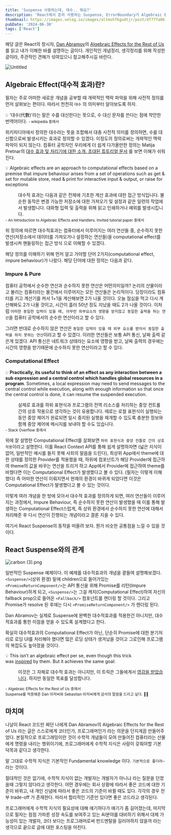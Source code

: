 ```yaml
---
title: 'Suspense 사용하는데, 대수.. 뭐요?'
description: 'React에서 흔히 사용하는 Suspense, ErrorBoundary가 Algebraic Effects(대수적 효과)와 어떤 관계가 있는지 소개합니다.'
thumbnail: https://images.velog.io/images/altmshfkgudtjr/post/df77fa06-83ca-4832-8bc6-1f6bb0b2a924/%E1%84%80%E1%85%B3%E1%84%85%E1%85%AE%E1%86%B8%20104.png
pubDate: '2024-06-30'
tags: ['React']
---
```


해당 글은 React의 창시자, [Dan Abramov](https://github.com/gaearon)의 [Algebraic Effects for the Rest of Us](https://overreacted.io/algebraic-effects-for-the-rest-of-us/) 를 읽고 내가 이해한 바를 설명하는 글이다. 개인적인 개념정리, 생각정리를 위해 작성한 글이라, 주관적인 견해가 섞여있으니 참고해주시길 바란다.

![Untitled](https://ldh3907.notion.site/image/https%3A%2F%2Fprod-files-secure.s3.us-west-2.amazonaws.com%2F939ae0c1-dc3a-4837-86c6-03a773a3f735%2Ff909a532-f547-4a56-b94c-7e38da490f06%2FUntitled.png?table=block&id=2636fa8b-42a5-48c9-8666-ab4ef96970a0&spaceId=939ae0c1-dc3a-4837-86c6-03a773a3f735&width=1730&userId=&cache=v2)

## Algebraic Effect(대수적 효과)란?

필자는 주로 어떠한 새로운 개념을 공부할 때 개략적인 맥락 파악을 위해 사전적 정의를 먼저 살펴보는 편이다. 따라서 천천히 `대수` 의 의미부터 알아보도록 하자.

<aside>
💡 ‘대수(代數)’라는 말은 수를 대신한다는 뜻으로, 수 대신 문자를 쓴다는 점에 착안한 번역어이다.
<small> - wikipedia 중에서</small>

</aside>

위키피디아에서 정의한 대수라는 뜻을 조합해서 대충 사전적 의미를 정의하면, 수를 대신함으로써 발생시키는 효과로 정의할 수 있겠다. 이정도의 정의로써는 개략적인 맥락 파악이 되지 않는다. 컴퓨터 공학자인 우리에게 더 쉽게 다가올만한 정의는 Matija Pretnar의 [대수 효과 및 처리기에 대한 소개. 초대된 튜토리얼 문서](https://www.sciencedirect.com/science/article/pii/S1571066115000705) 를 보면 이해가 쉬워진다.

<aside>

💡 Algebraic effects are an approach to computational effects based on a premise that
impure behaviour arises from a set of operations such as get & set for mutable store,
read & print for interactive input & output, or raise for exceptions

<dd>
대수적 효과는 다음과 같은 전제에 기초한 계산 효과에 대한 접근 방식입니다.
불순한 동작은 변경 가능한 저장소에 대한 가져오기 및 설정과 같은 일련의 작업에서 발생합니다.
대화형 입력 및 출력을 위해 읽고 인쇄하거나 예외를 발생시킵니다.
</dd>

<small>
- An Introduction to Algebraic Effects and Handlers. Invited tutorial paper 중에서
</small>

</aside>

위 정의에 따르면 대수적효과는 컴퓨터에서 이루어지는 여러 연산들 중, 순수하지 못한 연산(저장소에서 데이터를 가져오거나 설정하는 연산들)을 computational effect를 발생시켜 핸들링하는 접근 방식 으로 이해할 수 있겠다.

해당 정의를 이해하기 위해 먼저 알고 가야할 단어 2가지(computational effect, impure behaviour)가 나왔다. 해당 단어에 대한 정의는 다음과 같다.

### Impure & Pure

컴퓨터 공학에서 순수한 연산과 순수하지 못한 연산은 어떤의미일까? 논리의 산물이라고 불리는 컴퓨터라는 물건에서 이루어지는 모든 연산들은 논리적이다. 당장이라도 컴퓨터를 키고 계산기를 켜서 1+1을 계산해보면 2가 나올 것이다. 오늘 점심을 먹고 다시 계산해봐도 2가 나올 것이고, 시간이 흘러 50년 정도 지났을 때도 2가 나올 것이다. 이처럼 `어떠한 동일한 입력이 있을 때, 아무런 외부요소의 영향을 받지않고 동일한 출력을 하는 연산`을 컴퓨터 공학에서의 순수한 연산이라고 할 수 있다.

그러면 반대로 순수하지 않은 연산은 `동일한 입력이 있을 때 외부 요소를 받아서 동일한 출력을 하지 못하는 연산`이라고 할 수 있겠다. 이러한 연산들은 보통 API 통신, 날짜 출력 같은게 있겠다. API 통신은 네트워크 상태라는 요소에 영향을 받고, 날짜 출력의 경우에는 시간의 영향을 받기때문에 순수하지 못한 연산이라고 할 수 있다.

### Computational Effect

<aside>

💡 **Practically, its useful to think of an effect as any interaction between a sub expression and a central control which handles global resources in a program**. Sometimes, a local expression may need to send messages to the central control while execution, along with enough information so that once the central control is done, it can resume the suspended execution.

<dd>
실제로 효과를 하위 표현식과 프로그램의 전역 리소스를 처리하는 중앙 컨트롤 간의 상호 작용으로 생각하는 것이 유용합니다. 때로는 로컬 표현식이 실행되는 동안 중앙 제어가 완료되면 일시 중지된 실행을 재개할 수 있도록 충분한 정보와 함께 중앙 제어에 메시지를 보내야 할 수도 있습니다.
</dd>

<small>
- Stack Overflow 중에서
</small>

</aside>

위에 잘 설명한 Computational Effect를 살펴보면 `하위 표현식과 중앙 컨틀로 간의 상호작용`이라고 설명한다. 이를 React Context API를 통해 쉽게 설명하자면 (넓은 지식이 없어, 일반적인 예시를 들지 못해 사죄의 말씀을 드린다), 최상위 App에서 theme에 대한 상태를 정의한 Provider를 적용했을 때, 하위에 컴포넌트가 해당 Provider에 접근하여 theme의 값을 바꾸는 연산을 트리거 하고 App에서 Provider에 접근하여 theme를 바꿨다면 이는 Computational Effect가 발생했다고 볼 수 있다. (필자는 이렇게 이해했다) 즉 어떠한 연산이 이뤄지면서 현재의 환경이 바뀌게 되었다면 이것은 Computational Effect가 발생했다고 볼 수 있는 것이다.

이렇게 여러 개념을 한 방에 모아서 대수적 효과를 정의하게 되면, 여러 연산들이 이루어지는 과정에서, Impure Behaviour, 즉 순수하지 못한 연산이 발생했을 때 이를 통해 발생하는 Computational Effect스럽게, 즉 상위 환경에서 순수하지 못한 연산에 대해서 처리해준 후 다시 연산이 진행되는 개념이라고 결론 지을 수 있다.

여기서 React Suspense의 동작을 떠올려 보자. 뭔가 비슷한 공통점을 느낄 수 있을 것이다.

## React Suspense와의 관계

![carbon (3).png](<https://ldh3907.notion.site/image/https%3A%2F%2Fprod-files-secure.s3.us-west-2.amazonaws.com%2F939ae0c1-dc3a-4837-86c6-03a773a3f735%2Fe05401a4-7f0f-4f64-bdf2-66e5a3b194ad%2Fcarbon_(3).png?table=block&id=4965df62-7c49-42bf-b9cf-c6073c317ecd&spaceId=939ae0c1-dc3a-4837-86c6-03a773a3f735&width=2000&userId=&cache=v2>)

일반적인 Suspense 예제이다. 이 예제를 대수적효과의 개념을 곁들여 설명해보겠다.
`<Suspense/>`(상위 환경) 밑에 children으로 들어가있는 `<PromiseReturnComponent/>`는 API 통신을 위해 Promise를 리턴(Impure Behaviour)하게 되고, `<Suspense/>`는 그걸 캐치(Computational Effect)하여 자신의 fallback prop으로 들어온 `<Fallback/>` 컴포넌트를 렌더링 할 것이다. 그리고 Promise가 resolve 된 후에는 다시 `<PromiseReturnComponent/>` 가 렌더링 된다.

Dan Abramov는 실제로 Suspense에 완벽한 대수적효과를 적용한건 아니지만, 대수적효과를 통한 이점을 얻을 수 있도록 설계했다고 한다.

확실히 대수적효과의 Computational Effect가 아닌, 단순히 Promise에 대한 분기처리로 로딩 UI를 처리해야 했다면 많은 로딩 상태가 생겨났을 것이고 그로인해 프로그램의 복잡도도 높아졌을 것이다.

<aside>

💡 This isn’t an algebraic effect per se, even though this trick was [inspired](https://mobile.twitter.com/sebmarkbage/status/941214259505119232) by them. But it achieves the same goal:

<dd>

이것은 그 자체로 대수적 효과는 아니지만, 이 트릭은 그들에게서 [영감을 받았습니다](https://mobile.twitter.com/sebmarkbage/status/941214259505119232).
하지만 동일한 목표를 달성합니다.

</dd>

<small>
- Algebraic Effects for the Rest of Us 중에서
</small>

</aside>
<small>
Suspense를 적용해준 Dan 아저씨와 Sebastian 아저씨에게 감사의 말씀을 드리고 싶다. 🙇‍♂️
</small>

## 마치며

나날이 React 코드만 짜던 나에게 Dan Abramov의 Algebraic Effects for the Rest of Us 라는 글은 스스로에게 코더인가, 프로그래머인가 라는 의문을 던지게끔 만들어주었다. 본질적으로 프로그래밍이란 것이 수학적 개념들이 모여 만들어진 컴퓨터라는 산물에게 명령을 내리는 행위이기에, 프로그래머에게 수학적 지식은 사람이 갖춰야할 기본 덕목과 같다고 생각한다.

말 그대로 수학적 지식은 기본적인 Fundamental knowledge 이다. `기본적으로 좋더라~` 라는 것이다.

절대적인 것은 없기에, 수학적 지식이 없는 개발자는 개발자가 아니냐 라는 질문을 던졌을때 그렇지 않다라고 생각한다. 어떤 경우에는 회사 상황에 따라서 좋은 코드에 대한 기준이 바뀌고, 내 개인 신념에 따라서 좋은 코드의 기준이 바뀔 때도 있다. 각각의 경우 전부 trade-off 가 존재한다. 따라서 합리적인 기준만 있다면 좋은 코드라고 생각된다.

프로그래머에게 수학적 지식의 필요성에 대해 얘기하다가 얘기가 좀 길어졌는데, 마지막으로 필자는 점점 가파른 성장 속도를 보여주고 있는 AI분야를 대비하기 위해서 대체 가능성이 있는 개발자, 코더 보다는 프로그래머로써 펀드멘탈을 길러야하지 않을까 라는 생각으로 끝으로 글에 대한 포스팅을 마친다.

